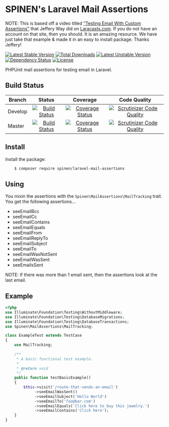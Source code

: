 # SPINEN's Laravel Mail Assertions

NOTE: This is based off a video titled ["Testing Email With Custom Assertions"](https://laracasts.com/series/phpunit-testing-in-laravel/episodes/12) that Jeffery Way did on [Laracasts.com](https://laracasts.com).  If you do not have an account on that site, then you should.  It is an amazing resource.  We have just take that example & made it in an easy to install package.  Thanks Jeffery!

[![Latest Stable Version](https://poser.pugx.org/spinen/laravel-mail-assertions/v/stable)](https://packagist.org/packages/spinen/laravel-mail-assertions)
[![Total Downloads](https://poser.pugx.org/spinen/laravel-mail-assertions/downloads)](https://packagist.org/packages/spinen/laravel-mail-assertions)
[![Latest Unstable Version](https://poser.pugx.org/spinen/laravel-mail-assertions/v/unstable)](https://packagist.org/packages/spinen/laravel-mail-assertions)
[![Dependency Status](https://www.versioneye.com/php/spinen:laravel-mail-assertions/0.1.1/badge.svg)](https://www.versioneye.com/php/spinen:laravel-mail-assertions/0.1.1)
[![License](https://poser.pugx.org/spinen/laravel-mail-assertions/license)](https://packagist.org/packages/spinen/laravel-mail-assertions)

PHPUnit mail assertions for testing email in Laravel.

## Build Status

| Branch | Status | Coverage | Code Quality |
| ------ | :----: | :------: | :----------: |
| Develop | [![Build Status](https://travis-ci.org/spinen/laravel-mail-assertions.svg?branch=develop)](https://travis-ci.org/spinen/laravel-mail-assertions) | [![Coverage Status](https://coveralls.io/repos/spinen/laravel-mail-assertions/badge.svg?branch=develop&service=github)](https://coveralls.io/github/spinen/laravel-mail-assertions?branch=develop) | [![Scrutinizer Code Quality](https://scrutinizer-ci.com/g/spinen/laravel-mail-assertions/badges/quality-score.png?b=develop)](https://scrutinizer-ci.com/g/spinen/laravel-mail-assertions/?branch=develop) |
| Master | [![Build Status](https://travis-ci.org/spinen/laravel-mail-assertions.svg?branch=master)](https://travis-ci.org/spinen/laravel-mail-assertions) | [![Coverage Status](https://coveralls.io/repos/spinen/laravel-mail-assertions/badge.svg?branch=master&service=github)](https://coveralls.io/github/spinen/laravel-mail-assertions?branch=master) | [![Scrutinizer Code Quality](https://scrutinizer-ci.com/g/spinen/laravel-mail-assertions/badges/quality-score.png?b=master)](https://scrutinizer-ci.com/g/spinen/laravel-mail-assertions/?branch=master) |

## Install

Install the package:

```bash
    $ composer require spinen/laravel-mail-assertions
```

## Using

You mixin the assertions with the ```Spinen\MailAssertions\MailTracking``` trait.  You get the following assertions...

* seeEmailBcc
* seeEmailCc
* seeEmailContains
* seeEmailEquals
* seeEmailFrom
* seeEmailReplyTo
* seeEmailSubject
* seeEmailTo
* seeEmailWasNotSent
* seeEmailWasSent
* seeEmailsSent

NOTE: If there was more than 1 email sent, then the assertions look at the last email.

## Example

```php
<?php
use Illuminate\Foundation\Testing\WithoutMiddleware;
use Illuminate\Foundation\Testing\DatabaseMigrations;
use Illuminate\Foundation\Testing\DatabaseTransactions;
use Spinen\MailAssertions\MailTracking;

class ExampleTest extends TestCase
{
    use MailTracking;
    
    /**
     * A basic functional test example.
     *
     * @return void
     */
    public function testBasicExample()
    {
        $this->visit('/route-that-sends-an-email')
             ->seeEmailWasSent()
             ->seeEmailSubject('Hello World')
             ->seeEmailTo('foo@bar.com')
             ->seeEmailEquals('Click here to buy this jewelry.')
             ->seeEmailContains('Click here');
    }
}
```
